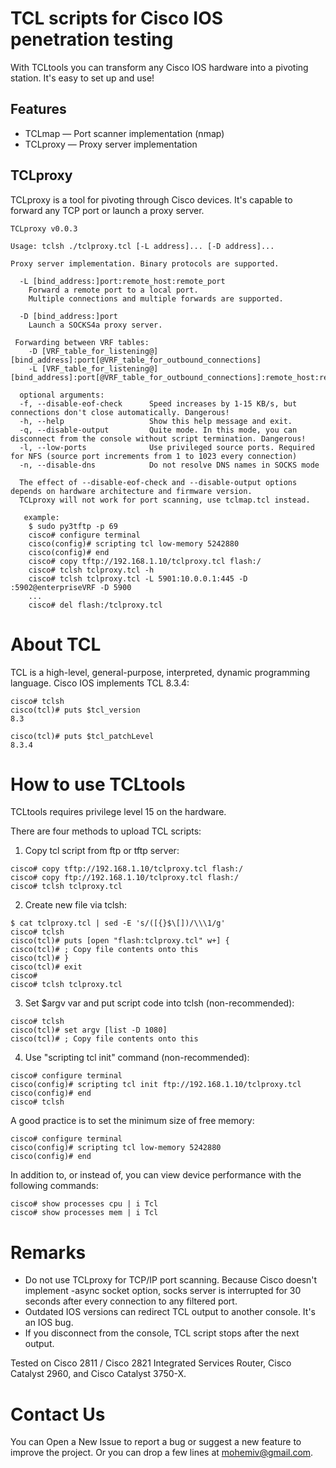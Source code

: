 TCL scripts for Cisco IOS penetration testing
=======
With TCLtools you can transform any Cisco IOS hardware into a pivoting station. It's easy to set up and use!

Features
---------------------------

 * TCLmap — Port scanner implementation (nmap)
 * TCLproxy — Proxy server implementation


TCLproxy
--------
TCLproxy is a tool for pivoting through Cisco devices. It's capable to forward any TCP port or launch a proxy server.


```
TCLproxy v0.0.3

Usage: tclsh ./tclproxy.tcl [-L address]... [-D address]...

Proxy server implementation. Binary protocols are supported.

  -L [bind_address:]port:remote_host:remote_port
    Forward a remote port to a local port.
    Multiple connections and multiple forwards are supported.

  -D [bind_address:]port
    Launch a SOCKS4a proxy server.

 Forwarding between VRF tables:
    -D [VRF_table_for_listening@][bind_address]:port[@VRF_table_for_outbound_connections]
    -L [VRF_table_for_listening@][bind_address]:port[@VRF_table_for_outbound_connections]:remote_host:remote_port

  optional arguments:
  -f, --disable-eof-check      Speed increases by 1-15 KB/s, but connections don't close automatically. Dangerous!
  -h, --help                   Show this help message and exit.
  -q, --disable-output         Quite mode. In this mode, you can disconnect from the console without script termination. Dangerous!
  -l, --low-ports              Use privileged source ports. Required for NFS (source port increments from 1 to 1023 every connection)
  -n, --disable-dns            Do not resolve DNS names in SOCKS mode

  The effect of --disable-eof-check and --disable-output options depends on hardware architecture and firmware version.
  TCLproxy will not work for port scanning, use tclmap.tcl instead.

   example:
    $ sudo py3tftp -p 69
    cisco# configure terminal
    cisco(config)# scripting tcl low-memory 5242880
    cisco(config)# end
    cisco# copy tftp://192.168.1.10/tclproxy.tcl flash:/
    cisco# tclsh tclproxy.tcl -h
    cisco# tclsh tclproxy.tcl -L 5901:10.0.0.1:445 -D :5902@enterpriseVRF -D 5900
    ...
    cisco# del flash:/tclproxy.tcl

```

About TCL
=========
TCL is a high-level, general-purpose, interpreted, dynamic programming language. Cisco IOS implements TCL 8.3.4:

```
cisco# tclsh
cisco(tcl)# puts $tcl_version
8.3

cisco(tcl)# puts $tcl_patchLevel
8.3.4
```

How to use TCLtools
===========================
TCLtools requires privilege level 15 on the hardware.

There are four methods to upload TCL scripts:

1. Copy tcl script from ftp or tftp server:

```
cisco# copy tftp://192.168.1.10/tclproxy.tcl flash:/
cisco# copy ftp://192.168.1.10/tclproxy.tcl flash:/
cisco# tclsh tclproxy.tcl
```

2. Create new file via tclsh:

```
$ cat tclproxy.tcl | sed -E 's/([{}$\[])/\\\1/g'
cisco# tclsh
cisco(tcl)# puts [open "flash:tclproxy.tcl" w+] {
cisco(tcl)# ; Copy file contents onto this
cisco(tcl)# }
cisco(tcl)# exit
cisco#
cisco# tclsh tclproxy.tcl
```

3. Set $argv var and put script code into tclsh (non-recommended):

```
cisco# tclsh
cisco(tcl)# set argv [list -D 1080]
cisco(tcl)# ; Copy file contents onto this
```

4. Use "scripting tcl init" command (non-recommended):

```
cisco# configure terminal
cisco(config)# scripting tcl init ftp://192.168.1.10/tclproxy.tcl
cisco(config)# end
cisco# tclsh
```

A good practice is to set the minimum size of free memory:

```
cisco# configure terminal
cisco(config)# scripting tcl low-memory 5242880
cisco(config)# end
```

In addition to, or instead of, you can view device performance with the following commands:

```
cisco# show processes cpu | i Tcl
cisco# show processes mem | i Tcl
```

Remarks
=======================

 * Do not use TCLproxy for TCP/IP port scanning. Because Cisco doesn't implement -async socket option, socks server is interrupted for 30 seconds after every connection to any filtered port.
 * Outdated IOS versions can redirect TCL output to another console. It's an IOS bug.
 * If you disconnect from the console, TCL script stops after the next output.


Tested on Cisco 2811 / Cisco 2821 Integrated Services Router, Cisco Catalyst 2960, and Cisco Catalyst 3750-X.

Contact Us
==========

You can Open a New Issue to report a bug or suggest a new feature to improve the project. Or you can drop a few lines at mohemiv@gmail.com.
